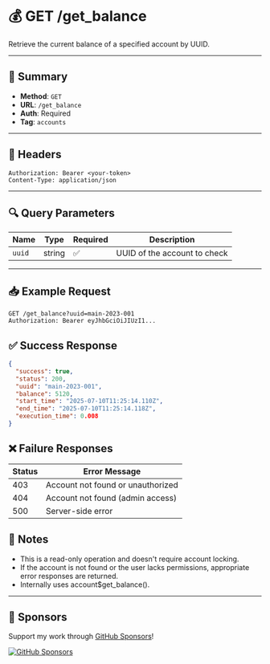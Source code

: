 # 💰 GET /get_balance

Retrieve the current balance of a specified account by UUID.

---

## 📌 Summary

- **Method**: `GET`
- **URL**: `/get_balance`
- **Auth**: Required
- **Tag**: `accounts`

---

## 🔐 Headers

```
Authorization: Bearer <your-token>
Content-Type: application/json
```


---

## 🔍 Query Parameters

| Name    | Type   | Required | Description                   |
|---------|--------|----------|-------------------------------|
| `uuid`  | string | ✅       | UUID of the account to check  |

---

## 📥 Example Request


```
GET /get_balance?uuid=main-2023-001
Authorization: Bearer eyJhbGciOiJIUzI1...
```


## ✅ Success Response

```json
{
  "success": true,
  "status": 200,
  "uuid": "main-2023-001",
  "balance": 5120,
  "start_time": "2025-07-10T11:25:14.110Z",
  "end_time": "2025-07-10T11:25:14.118Z",
  "execution_time": 0.008
}
```

## ❌ Failure Responses

| Status | Error Message                     |
| ------ | --------------------------------- |
| 403    | Account not found or unauthorized |
| 404    | Account not found (admin access)  |
| 500    | Server-side error                 |


## 🧠 Notes
- This is a read-only operation and doesn't require account locking.
- If the account is not found or the user lacks permissions, appropriate error responses are returned.
- Internally uses account$get_balance().

---
## 💖 Sponsors

Support my work through [GitHub Sponsors](https://github.com/sponsors/statisticsguru1)!

[![GitHub Sponsors](https://img.shields.io/github/sponsors/statisticsguru1?style=flat-square)](https://github.com/sponsors/statisticsguru1)
